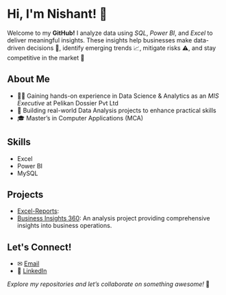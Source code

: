 # Hi, I'm Nishant! 👋 

Welcome to my **GitHub!** I analyze data using *SQL*, *Power BI*, and *Excel* to deliver meaningful insights. These insights help businesses make data-driven decisions 🤔, identify emerging trends 📈, mitigate risks ⚠, and stay competitive in the market 🚀

## About Me
- 👨‍💻 Gaining hands-on experience in Data Science & Analytics as an *MIS Executive* at Pelikan Dossier Pvt Ltd
- 🌱 Building real-world Data Analysis projects to enhance practical skills
- 🎓 Master’s in Computer Applications (MCA)

## Skills 
- Excel
- Power BI
- MySQL

## Projects
- [Excel-Reports](https://github.com/nishant-s-anlst/Excel-Reports):
- [Business Insights 360](https://github.com/nishant-s-anlst/): An analysis project providing comprehensive insights into business operations.

## Let's Connect!
- ✉ [Email](mailto:nsharma1817@gmail.com)
- 🔗 [LinkedIn](https://www.linkedin.com/in/nishant-s-analyst/)

*Explore my repositories and let’s collaborate on something awesome!* 🚀
